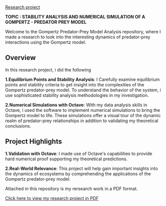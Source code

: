 [Research project](https://github.com/Ebenezer-Gbedeh/Ebenezer-Gbedeh.github.io/blob/main/MAT%20499%20PROJECT%20WORK.pdf)

**TOPIC : STABILITY ANALYSIS AND NUMERICAL SIMULATION OF A GOMPERTZ - PREDATOR PREY MODEL**

Welcome to the Gompertz Predator-Prey Model Analysis repository, where I made a research to  look into the interesting dynamics of predator-prey interactions using the Gompertz model.

## Overview
In this research project, i did the following 

**1.Equilibrium Points and Stability Analysis**: I Carefully examine equilibrium points and stability criteria to get insight into the complexities of the Gompertz predator-prey model. To understand the behavior of the system, i use sophisticated stability analysis methodologies in my  investigation.

**2.Numerical Simulations with Octave**: With my data analysis skills in Octave, i used the software to implement numerical simulations to bring the Gompertz model to life. These simulations offer a visual tour of the dynamic realm of predator-prey relationships in addition to validating my theoretical conclusions.


## Project Highlights

**1.Validation with Octave**:  I made use of Octave's capabilities to provide hard numerical proof supporting my theoretical predictions.

**2.Real-World Relevance**: This project will help gain important insights into the dynamics of ecosystems by comprehending the applications of the Gompertz predator-prey model.

Attached in this repository is my rersearch work in a PDF format.


[Click here to view my research project in PDF](https://github.com/Ebenezer-Gbedeh/Ebenezer-Gbedeh.github.io/blob/main/MAT%20499%20PROJECT%20WORK.pdf)

